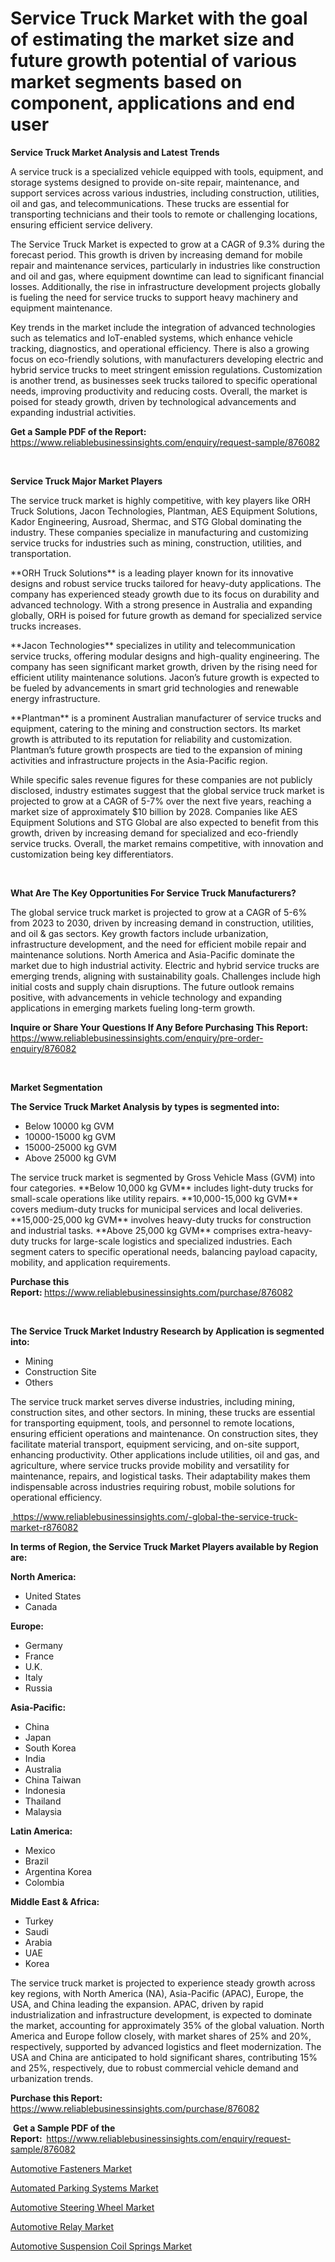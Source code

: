 <p><h1>Service Truck Market with the goal of estimating the market size and future growth potential of various market segments based on component, applications and end user</h1></p><p><strong>Service Truck Market Analysis and Latest Trends</strong></p>
<p><p>A service truck is a specialized vehicle equipped with tools, equipment, and storage systems designed to provide on-site repair, maintenance, and support services across various industries, including construction, utilities, oil and gas, and telecommunications. These trucks are essential for transporting technicians and their tools to remote or challenging locations, ensuring efficient service delivery.</p><p>The Service Truck Market is expected to grow at a CAGR of 9.3% during the forecast period. This growth is driven by increasing demand for mobile repair and maintenance services, particularly in industries like construction and oil and gas, where equipment downtime can lead to significant financial losses. Additionally, the rise in infrastructure development projects globally is fueling the need for service trucks to support heavy machinery and equipment maintenance.</p><p>Key trends in the market include the integration of advanced technologies such as telematics and IoT-enabled systems, which enhance vehicle tracking, diagnostics, and operational efficiency. There is also a growing focus on eco-friendly solutions, with manufacturers developing electric and hybrid service trucks to meet stringent emission regulations. Customization is another trend, as businesses seek trucks tailored to specific operational needs, improving productivity and reducing costs. Overall, the market is poised for steady growth, driven by technological advancements and expanding industrial activities.</p></p>
<p><strong>Get a Sample PDF of the Report:&nbsp;</strong> <a href="https://www.reliablebusinessinsights.com/enquiry/request-sample/876082?utm_campaign=1847&utm_medium=2&utm_source=Github&utm_content=ia&utm_term=23012025&utm_id=service-truck">https://www.reliablebusinessinsights.com/enquiry/request-sample/876082</a></p>
<p>&nbsp;</p>
<p><strong>Service Truck Major Market Players</strong></p>
<p><p>The service truck market is highly competitive, with key players like ORH Truck Solutions, Jacon Technologies, Plantman, AES Equipment Solutions, Kador Engineering, Ausroad, Shermac, and STG Global dominating the industry. These companies specialize in manufacturing and customizing service trucks for industries such as mining, construction, utilities, and transportation.</p><p>**ORH Truck Solutions** is a leading player known for its innovative designs and robust service trucks tailored for heavy-duty applications. The company has experienced steady growth due to its focus on durability and advanced technology. With a strong presence in Australia and expanding globally, ORH is poised for future growth as demand for specialized service trucks increases.</p><p>**Jacon Technologies** specializes in utility and telecommunication service trucks, offering modular designs and high-quality engineering. The company has seen significant market growth, driven by the rising need for efficient utility maintenance solutions. Jacon’s future growth is expected to be fueled by advancements in smart grid technologies and renewable energy infrastructure.</p><p>**Plantman** is a prominent Australian manufacturer of service trucks and equipment, catering to the mining and construction sectors. Its market growth is attributed to its reputation for reliability and customization. Plantman’s future growth prospects are tied to the expansion of mining activities and infrastructure projects in the Asia-Pacific region.</p><p>While specific sales revenue figures for these companies are not publicly disclosed, industry estimates suggest that the global service truck market is projected to grow at a CAGR of 5-7% over the next five years, reaching a market size of approximately $10 billion by 2028. Companies like AES Equipment Solutions and STG Global are also expected to benefit from this growth, driven by increasing demand for specialized and eco-friendly service trucks. Overall, the market remains competitive, with innovation and customization being key differentiators.</p></p>
<p>&nbsp;</p>
<p><strong>What Are The Key Opportunities For Service Truck Manufacturers?</strong></p>
<p><p>The global service truck market is projected to grow at a CAGR of 5-6% from 2023 to 2030, driven by increasing demand in construction, utilities, and oil & gas sectors. Key growth factors include urbanization, infrastructure development, and the need for efficient mobile repair and maintenance solutions. North America and Asia-Pacific dominate the market due to high industrial activity. Electric and hybrid service trucks are emerging trends, aligning with sustainability goals. Challenges include high initial costs and supply chain disruptions. The future outlook remains positive, with advancements in vehicle technology and expanding applications in emerging markets fueling long-term growth.</p></p>
<p><strong>Inquire or Share Your Questions If Any Before Purchasing This Report:</strong> <a href="https://www.reliablebusinessinsights.com/enquiry/pre-order-enquiry/876082?utm_campaign=1847&utm_medium=2&utm_source=Github&utm_content=ia&utm_term=23012025&utm_id=service-truck">https://www.reliablebusinessinsights.com/enquiry/pre-order-enquiry/876082</a></p>
<p>&nbsp;</p>
<p><strong>Market Segmentation</strong></p>
<p><strong>The Service Truck Market Analysis by types is segmented into:</strong></p>
<p><ul><li>Below 10000 kg GVM</li><li>10000-15000 kg GVM</li><li>15000-25000 kg GVM</li><li>Above 25000 kg GVM</li></ul></p>
<p><p>The service truck market is segmented by Gross Vehicle Mass (GVM) into four categories. **Below 10,000 kg GVM** includes light-duty trucks for small-scale operations like utility repairs. **10,000-15,000 kg GVM** covers medium-duty trucks for municipal services and local deliveries. **15,000-25,000 kg GVM** involves heavy-duty trucks for construction and industrial tasks. **Above 25,000 kg GVM** comprises extra-heavy-duty trucks for large-scale logistics and specialized industries. Each segment caters to specific operational needs, balancing payload capacity, mobility, and application requirements.</p></p>
<p><strong>Purchase this Report:&nbsp;</strong><a href="https://www.reliablebusinessinsights.com/purchase/876082?utm_campaign=1847&utm_medium=2&utm_source=Github&utm_content=ia&utm_term=23012025&utm_id=service-truck">https://www.reliablebusinessinsights.com/purchase/876082</a></p>
<p>&nbsp;</p>
<p><strong>The Service Truck Market Industry Research by Application is segmented into:</strong></p>
<p><ul><li>Mining</li><li>Construction Site</li><li>Others</li></ul></p>
<p><p>The service truck market serves diverse industries, including mining, construction sites, and other sectors. In mining, these trucks are essential for transporting equipment, tools, and personnel to remote locations, ensuring efficient operations and maintenance. On construction sites, they facilitate material transport, equipment servicing, and on-site support, enhancing productivity. Other applications include utilities, oil and gas, and agriculture, where service trucks provide mobility and versatility for maintenance, repairs, and logistical tasks. Their adaptability makes them indispensable across industries requiring robust, mobile solutions for operational efficiency.</p></p>
<p><a href="https://www.reliablebusinessinsights.com/-global-the-service-truck-market-r876082?utm_campaign=1847&utm_medium=2&utm_source=Github&utm_content=ia&utm_term=23012025&utm_id=service-truck">&nbsp;https://www.reliablebusinessinsights.com/-global-the-service-truck-market-r876082</a></p>
<p><strong>In terms of Region, the Service Truck Market Players available by Region are:</strong></p>
<p>
    <p> <strong> North America: </strong>
        <ul>
            <li>United States</li>
            <li>Canada</li>
        </ul>
        </p> 
    <p> <strong> Europe: </strong>
        <ul>
            <li>Germany</li>
            <li>France</li>
            <li>U.K.</li>
            <li>Italy</li>
            <li>Russia</li>
        </ul>
        </p> 
    <p> <strong> Asia-Pacific: </strong>
        <ul>
            <li>China</li>
            <li>Japan</li>
            <li>South Korea</li>
            <li>India</li>
            <li>Australia</li>
            <li>China Taiwan</li>
            <li>Indonesia</li>
            <li>Thailand</li>
            <li>Malaysia</li>
        </ul>
        </p> 
    <p> <strong> Latin America: </strong>
        <ul>
            <li>Mexico</li>
            <li>Brazil</li>
            <li>Argentina Korea</li>
            <li>Colombia</li>
        </ul>
        </p> 
    <p> <strong> Middle East & Africa: </strong>
        <ul>
            <li>Turkey</li>
            <li>Saudi</li>
            <li>Arabia</li>
            <li>UAE</li>
            <li>Korea</li>
        </ul>
    </p>
    </p>
<p><p>The service truck market is projected to experience steady growth across key regions, with North America (NA), Asia-Pacific (APAC), Europe, the USA, and China leading the expansion. APAC, driven by rapid industrialization and infrastructure development, is expected to dominate the market, accounting for approximately 35% of the global valuation. North America and Europe follow closely, with market shares of 25% and 20%, respectively, supported by advanced logistics and fleet modernization. The USA and China are anticipated to hold significant shares, contributing 15% and 25%, respectively, due to robust commercial vehicle demand and urbanization trends.</p></p>
<p><strong>Purchase this Report: </strong><a href="https://www.reliablebusinessinsights.com/purchase/876082?utm_campaign=1847&utm_medium=2&utm_source=Github&utm_content=ia&utm_term=23012025&utm_id=service-truck">https://www.reliablebusinessinsights.com/purchase/876082</a></p>
<p>&nbsp;<strong>Get a Sample PDF of the Report:&nbsp;&nbsp;</strong><a href="https://www.reliablebusinessinsights.com/enquiry/request-sample/876082?utm_campaign=1847&utm_medium=2&utm_source=Github&utm_content=ia&utm_term=23012025&utm_id=service-truck">https://www.reliablebusinessinsights.com/enquiry/request-sample/876082</a></p>
<p><strong></strong></p>
<p><p><a href="https://github.com/wileonie19657/Market-Research-Report-List-1/blob/main/automotive-fasteners-market.md?utm_campaign=1847&utm_medium=2&utm_source=Github&utm_content=ia&utm_term=23012025&utm_id=service-truck">Automotive Fasteners Market</a></p><p><a href="https://github.com/bornergabrielle89/Market-Research-Report-List-1/blob/main/automated-parking-systems-market.md?utm_campaign=1847&utm_medium=2&utm_source=Github&utm_content=ia&utm_term=23012025&utm_id=service-truck">Automated Parking Systems Market</a></p><p><a href="https://github.com/comasnickie/Market-Research-Report-List-1/blob/main/automotive-steering-wheel-market.md?utm_campaign=1847&utm_medium=2&utm_source=Github&utm_content=ia&utm_term=23012025&utm_id=service-truck">Automotive Steering Wheel Market</a></p><p><a href="https://github.com/mcfred89/Market-Research-Report-List-1/blob/main/automotive-relay-market.md?utm_campaign=1847&utm_medium=2&utm_source=Github&utm_content=ia&utm_term=23012025&utm_id=service-truck">Automotive Relay Market</a></p><p><a href="https://github.com/PeterParrish5/Market-Research-Report-List-7/blob/main/automotive-suspension-coil-springs-market.md?utm_campaign=1847&utm_medium=2&utm_source=Github&utm_content=ia&utm_term=23012025&utm_id=service-truck">Automotive Suspension Coil Springs Market</a></p></p>
